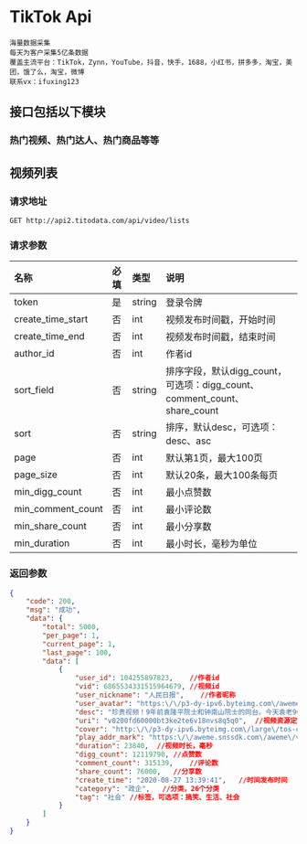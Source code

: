 
# TikTok Api

```
海量数据采集
每天为客户采集5亿条数据
覆盖主流平台：TikTok，Zynn，YouTube，抖音，快手，1688，小红书，拼多多，淘宝，美团，饿了么，淘宝，微博
联系vx：ifuxing123
```

## 接口包括以下模块
### 热门视频、热门达人、热门商品等等

## 视频列表

### 请求地址
```
GET http://api2.titodata.com/api/video/lists
```

### 请求参数
| 名称 | 必填 | 类型 | 说明 |
| :--- | :--- | :--- | :--- |
| token | 是 | string | 登录令牌 |
| create_time_start | 否 | int | 视频发布时间戳，开始时间 |
| create_time_end | 否 | int | 视频发布时间戳，结束时间 |
| author_id | 否 | int | 作者id |
| sort_field | 否 | string | 排序字段，默认digg_count，可选项：digg_count、comment_count、share_count |
| sort | 否 | string | 排序，默认desc，可选项：desc、asc |
| page | 否 | int | 默认第1页，最大100页 |
| page_size | 否 | int | 默认20条，最大100条每页 |
| min_digg_count | 否 | int | 最小点赞数 |
| min_comment_count | 否 | int | 最小评论数 |
| min_share_count | 否 | int | 最小分享数 |
| min_duration | 否 | int | 最小时长，毫秒为单位 |



### 返回参数
```json
{
    "code": 200,
    "msg": "成功",
    "data": {
        "total": 5000,
        "per_page": 1,
        "current_page": 1,
        "last_page": 100,
        "data": [
            {
                "user_id": 104255897823,	//作者id
                "vid": 6865534331515964679,	//视频id
                "user_nickname": "人民日报",	//作者昵称
                "user_avatar": "https:\/\/p3-dy-ipv6.byteimg.com\/aweme\/100x100\/30ed2000aad26be101cad.jpeg?from=4010531038",	//作者头像
                "desc": "珍贵视频！9年前袁隆平院士和钟南山院士的同台。今天袁老90岁生日，生日快乐，也愿两位都健康快乐！",	//视频描述
                "uri": "v0200fd60000bt3ke2te6v18nvs8q5q0",	//视频资源定位id
                "cover": "http:\/\/p3-dy-ipv6.byteimg.com\/large\/tos-cn-p-0015\/e6240ccea8a84ff5a77b514ccdf00bc7_1598506787.webp?from=2563711402_large",	//视频封面
                "play_addr_mark": "https:\/\/aweme.snssdk.com\/aweme\/v1\/playwm?video_id=v0200fd60000bt3ke2te6v18nvs8q5q0",	//视频播放地址，带水印
                "duration": 23840,	//视频时长，毫秒
                "digg_count": 12119790,	//点赞数
                "comment_count": 315139,	//评论数
                "share_count": 76000,	//分享数
                "create_time": "2020-08-27 13:39:41",	//时间发布时间
                "category": "政企",	//分类，26个分类
                "tag": "社会"	//标签，可选项：搞笑、生活、社会
            }
        ]
    }
}
```






